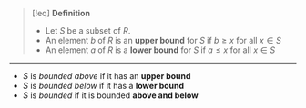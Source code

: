 >[!eq] **Definition**
>- Let $S$ be a subset of $R$.
>- An element $b$ of $R$ is an **upper bound** for $S$ if $b \geq x$ for all $x\in S$
>- An element $a$ of $R$ is a **lower bound** for $S$ if $a  \leq x$ for all $x \in S$ 

___
- $S$ is *bounded above* if it has an **upper bound**
- $S$ is *bounded below* if it has a **lower bound**
- $S$ is *bounded* if it is bounded **above and below**
